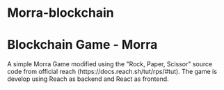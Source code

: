 # Morra-blockchain
<h1>Blockchain Game - Morra</h1>
A simple Morra Game modified using the "Rock, Paper, Scissor" source code from official reach (https://docs.reach.sh/tut/rps/#tut).
The game is develop using Reach as backend and React as frontend.
